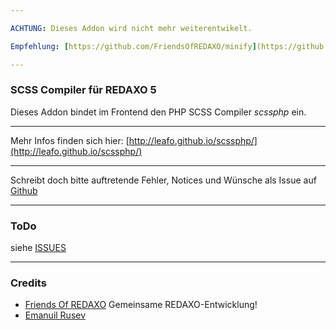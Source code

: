 ```yaml
---

ACHTUNG: Dieses Addon wird nicht mehr weiterentwikelt.

Empfehlung: [https://github.com/FriendsOfREDAXO/minify](https://github.com/FriendsOfREDAXO/minify)

---
```


### SCSS Compiler für REDAXO 5 ###

Dieses Addon bindet im Frontend den PHP SCSS Compiler _scssphp_ ein.

---

Mehr Infos finden sich hier: [http://leafo.github.io/scssphp/](http://leafo.github.io/scssphp/)

___

Schreibt doch bitte auftretende Fehler, Notices und Wünsche als Issue auf [Github](https://github.com/FriendsOfREDAXO/scss_compiler/issues)

___

### ToDo

siehe [ISSUES](https://github.com/FriendsOfREDAXO/scss_compiler/issues)

___

### Credits

* [Friends Of REDAXO](https://github.com/FriendsOfREDAXO) Gemeinsame REDAXO-Entwicklung!
* [Emanuil Rusev](http://parsedown.org)

